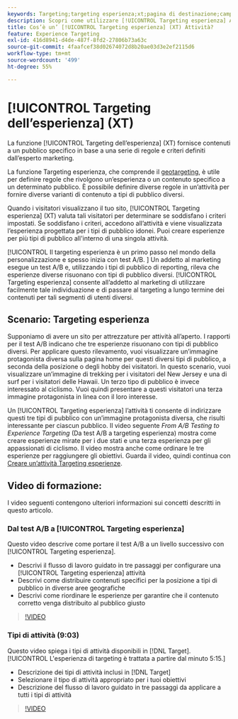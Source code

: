 ```yaml
---
keywords: Targeting;targeting esperienza;xt;pagina di destinazione;campagna pagina di destinazione
description: Scopri come utilizzare [!UICONTROL Targeting esperienza] Attività (XT) in [!DNL Adobe Target] per fornire contenuti a un pubblico specifico in base a una serie di regole e criteri definiti dall’addetto al marketing.
title: Cos’è un’ [!UICONTROL Targeting esperienza] (XT) Attività?
feature: Experience Targeting
exl-id: 416d8941-d4de-487f-8fd2-27806b73a63c
source-git-commit: 4faafcef38d02674072d8b20ae03d3e2ef2115d6
workflow-type: tm+mt
source-wordcount: '499'
ht-degree: 55%

---
```


# [!UICONTROL Targeting dell’esperienza] (XT)

La funzione [!UICONTROL Targeting dell’esperienza] (XT) fornisce contenuti a un pubblico specifico in base a una serie di regole e criteri definiti dall’esperto marketing.

La funzione Targeting esperienza, che comprende il [geotargeting](/help/main/c-target/c-audiences/c-target-rules/geo.md), è utile per definire regole che rivolgono un’esperienza o un contenuto specifico a un determinato pubblico. È possibile definire diverse regole in un’attività per fornire diverse varianti di contenuto a tipi di pubblico diversi.

Quando i visitatori visualizzano il tuo sito, [!UICONTROL Targeting esperienza] (XT) valuta tali visitatori per determinare se soddisfano i criteri impostati. Se soddisfano i criteri, accedono all’attività e viene visualizzata l’esperienza progettata per i tipi di pubblico idonei. Puoi creare esperienze per più tipi di pubblico all&#39;interno di una singola attività.

[!UICONTROL Il targeting esperienza è un primo passo nel mondo della personalizzazione e spesso inizia con test A/B. ] Un addetto al marketing esegue un test A/B e, utilizzando i tipi di pubblico di reporting, rileva che esperienze diverse risuonano con tipi di pubblico diversi. [!UICONTROL Targeting esperienza] consente all’addetto al marketing di utilizzare facilmente tale individuazione e di passare al targeting a lungo termine dei contenuti per tali segmenti di utenti diversi.

## Scenario: Targeting esperienza

Supponiamo di avere un sito per attrezzature per attività all’aperto. I rapporti per il test A/B indicano che tre esperienze risuonano con tipi di pubblico diversi. Per applicare questo rilevamento, vuoi visualizzare un’immagine protagonista diversa sulla pagina home per questi diversi tipi di pubblico, a seconda della posizione o degli hobby dei visitatori. In questo scenario, vuoi visualizzare un’immagine di trekking per i visitatori del New Jersey e una di surf per i visitatori delle Hawaii. Un terzo tipo di pubblico è invece interessato al ciclismo. Vuoi quindi presentare a questi visitatori una terza immagine protagonista in linea con il loro interesse.

Un [!UICONTROL Targeting esperienza] l’attività ti consente di indirizzare questi tre tipi di pubblico con un’immagine protagonista diversa, che risulti interessante per ciascun pubblico. Il video seguente *From A/B Testing to Experience Targeting* (Da test A/B a targeting esperienza) mostra come creare esperienze mirate per i due stati e una terza esperienza per gli appassionati di ciclismo. Il video mostra anche come ordinare le tre esperienze per raggiungere gli obiettivi. Guarda il video, quindi continua con [Creare un’attività Targeting esperienze](/help/main/c-activities/t-experience-target/t-xt-create/xt-create.md).

## Video di formazione:

I video seguenti contengono ulteriori informazioni sui concetti descritti in questo articolo.

### Dal test A/B a [!UICONTROL Targeting esperienza]

Questo video descrive come portare il test A/B a un livello successivo con [!UICONTROL Targeting esperienza].

* Descrivi il flusso di lavoro guidato in tre passaggi per configurare una [!UICONTROL Targeting esperienza] attività
* Descrivi come distribuire contenuti specifici per la posizione a tipi di pubblico in diverse aree geografiche
* Descrivi come riordinare le esperienze per garantire che il contenuto corretto venga distribuito al pubblico giusto

>[!VIDEO](https://video.tv.adobe.com/v/22418/)

### Tipi di attività (9:03)

Questo video spiega i tipi di attività disponibili in [!DNL Target]. [!UICONTROL L&#39;esperienza di targeting è trattata a partire dal minuto 5:15.]

* Descrizione dei tipi di attività inclusi in [!DNL Target]
* Selezionare il tipo di attività appropriato per i tuoi obiettivi
* Descrizione del flusso di lavoro guidato in tre passaggi da applicare a tutti i tipi di attività

>[!VIDEO](https://video.tv.adobe.com/v/17386)

